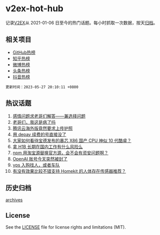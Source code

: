 # v2ex-hot-hub

 记录[V2EX](https://www.v2ex.com/)从 2021-01-06 日至今的热门话题。每小时抓取一次数据，按天[归档](archives)。
 
 ## 相关项目

- [GitHub热榜](https://github.com/snaildev/github-hot-hub)
- [知乎热榜](https://github.com/snaildev/zhihu-hot-hub)
- [微博热榜](https://github.com/snaildev/weibo-hot-hub)
- [头条热榜](https://github.com/snaildev/toutiao-hot-hub)
- [抖音热榜](https://github.com/snaildev/douyin-hot-hub)


 `更新时间：2023-05-27 20:10:11 +0800`

## 热议话题

1. [感情问题求老哥们解答——兼选择问题](https://www.v2ex.com/t/943323)
1. [老哥们，我这是病了吗](https://www.v2ex.com/t/943291)
1. [腾讯云海外版竟然要求上传护照](https://www.v2ex.com/t/943347)
1. [用 depay 续费的号直接没了](https://www.v2ex.com/t/943370)
1. [大家如何看待宝德发布的暴芯 X86 国产 CPU 神似 10 代酷睿？](https://www.v2ex.com/t/943346)
1. [拿 H1B 长期在国内工作有什么风险么](https://www.v2ex.com/t/943404)
1. [npm 用淘宝源替换官方源，会不会有资安问题啊？](https://www.v2ex.com/t/943410)
1. [OpenAI 账号今天突然被封了](https://www.v2ex.com/t/943395)
1. [vps 入购找人，或者车队](https://www.v2ex.com/t/943412)
1. [有没有效果比较不错支持 Homekit 的人体存在传感器推荐？](https://www.v2ex.com/t/943321)

## 历史归档

[archives](archives)

## License

See the [LICENSE](LICENSE) file for license rights and limitations (MIT).
